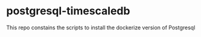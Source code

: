 # postgresql-timescaledb
This repo constains the scripts to install the dockerize version of Postgresql
